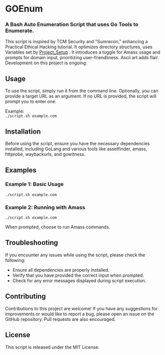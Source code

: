 # GOEnum
### A Bash Auto Enumeration Script that uses Go Tools to Enumerate. 

This script is inspired by TCM Security and "Sumrecon," enhancing a Practical Ethical Hacking tutorial. It optimizes directory structures, uses Variables set by [Project_Setup](https://github.com/CyberLocc/Project_Setup) . It introduces a toggle for Amass usage and prompts for domain input, prioritizing user-friendliness. Ascii art adds flair. Development on this project is ongoing.

## Usage

To use the script, simply run it from the command line. Optionally, you can provide a target URL as an argument. If no URL is provided, the script will prompt you to enter one.

Example:  
```./script.sh example.com```

## Installation

Before using the script, ensure you have the necessary dependencies installed, including GoLang and various tools like assetfinder, amass, httprobe, waybackurls, and gowitness.

## Examples

### Example 1: Basic Usage
```./script.sh example.com```


### Example 2: Running with Amass
```./script.sh example.com```

When prompted, choose to run Amass commands.

## Troubleshooting

If you encounter any issues while using the script, please check the following:

- Ensure all dependencies are properly installed.
- Verify that you have provided the correct input when prompted.
- Check for any error messages displayed during script execution.

## Contributing

Contributions to this project are welcome! If you have any suggestions for improvements or would like to report a bug, please open an issue on the GitHub repository. Pull requests are also encouraged.

## License
This script is released under the MIT License.
